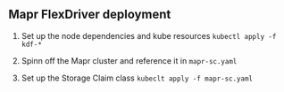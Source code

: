 ## Mapr FlexDriver deployment

1. Set up the node dependencies and kube resources
`kubectl apply -f kdf-*`

2. Spinn off the Mapr cluster and reference it in `mapr-sc.yaml`

3. Set up the Storage Claim class
`kubeclt apply -f mapr-sc.yaml`